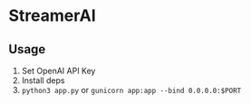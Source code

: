 # StreamerAI

## Usage

1. Set OpenAI API Key
2. Install deps
3. `python3 app.py` or `gunicorn app:app --bind 0.0.0.0:$PORT`
